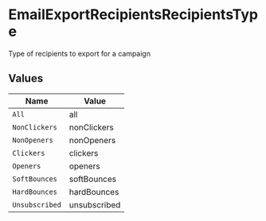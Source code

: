 # EmailExportRecipientsRecipientsType

Type of recipients to export for a campaign


## Values

| Name           | Value          |
| -------------- | -------------- |
| `All`          | all            |
| `NonClickers`  | nonClickers    |
| `NonOpeners`   | nonOpeners     |
| `Clickers`     | clickers       |
| `Openers`      | openers        |
| `SoftBounces`  | softBounces    |
| `HardBounces`  | hardBounces    |
| `Unsubscribed` | unsubscribed   |